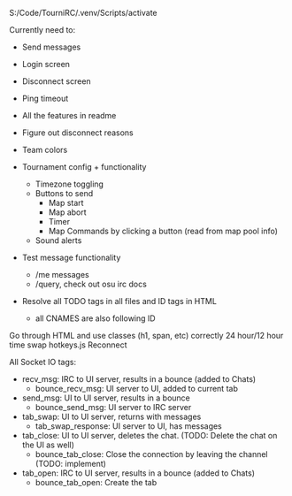 S:/Code/TourniRC/.venv/Scripts/activate

Currently need to:
- Send messages
- Login screen
- Disconnect screen

- Ping timeout
- All the features in readme
- Figure out disconnect reasons
- Team colors
- Tournament config + functionality
  - Timezone toggling
  - Buttons to send
    - Map start
    - Map abort
    - Timer
    - Map Commands by clicking a button (read from map pool info) 
  - Sound alerts
- Test message functionality
  - /me messages
  - /query, check out osu irc docs


- Resolve all TODO tags in all files and ID tags in HTML
  - all CNAMES are also following ID

Go through HTML and use classes (h1, span, etc) correctly
24 hour/12 hour time swap
hotkeys.js
Reconnect

All Socket IO tags:
- recv_msg: IRC to UI server, results in a bounce (added to Chats)
  - bounce_recv_msg: UI server to UI, added to current tab
- send_msg: UI to UI server, results in a bounce
  - bounce_send_msg: UI server to IRC server
- tab_swap: UI to UI server, returns with messages
  - tab_swap_response: UI server to UI, has messages
- tab_close: UI to UI server, deletes the chat. (TODO: Delete the chat on the UI as well)
  - bounce_tab_close: Close the connection by leaving the channel (TODO: implement)
- tab_open: IRC to UI server, results in a bounce (added to Chats)
  - bounce_tab_open: Create the tab